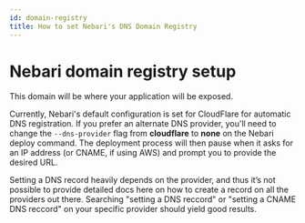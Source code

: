 ```yaml
---
id: domain-registry
title: How to set Nebari's DNS Domain Registry
---
```


# Nebari domain registry setup

This domain will be where your application will be exposed.

Currently, Nebari's default configuration is set for CloudFlare for automatic DNS registration. If you prefer an alternate DNS provider, you'll need to change the `--dns-provider` flag from **cloudflare** to **none** on the Nebari deploy command. The deployment process will then pause when it asks for an IP address (or CNAME, if using AWS) and prompt you to provide the desired URL.

Setting a DNS record heavily depends on the provider, and thus it’s not possible to provide detailed docs here on how to create a record on all the providers out there. Searching "setting a DNS reccord" or "setting a CNAME DNS reccord" on your specific provider should yield good results.